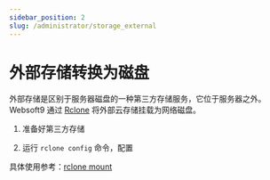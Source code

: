 ```yaml
---
sidebar_position: 2
slug: /administrator/storage_external
---
```


# 外部存储转换为磁盘

外部存储是区别于服务器磁盘的一种第三方存储服务，它位于服务器之外。Websoft9 通过 [Rclone](https://rclone.org/) 将外部云存储挂载为网络磁盘。  

1. 准备好第三方存储

2. 运行 `rclone config` 命令，配置

具体使用参考：[rclone mount](https://rclone.org/commands/rclone_mount/)


